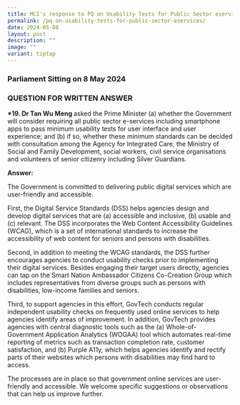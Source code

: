```yaml
---
title: MCI's response to PQ on Usability Tests for Public Sector eservices
permalink: /pq-on-usability-tests-for-public-sector-eservices/
date: 2024-05-08
layout: post
description: ""
image: ""
variant: tiptap
---
```

<h3>Parliament Sitting on 8 May 2024</h3>
<h3>QUESTION FOR WRITTEN ANSWER</h3>
<p><strong>*19. Dr Tan Wu Meng </strong>asked the Prime Minister (a) whether
the Government will consider requiring all public sector e-services including
smartphone apps to pass minimum usability tests for user interface and
user experience; and (b) if so, whether these minimum standards can be
decided with consultation among the Agency for Integrated Care, the Ministry
of Social and Family Development, social workers, civil service organisations
and volunteers of senior citizenry including Silver Guardians.</p>
<p><strong>Answer:&nbsp;&nbsp;</strong>
</p>
<p>The Government is committed to delivering public digital services which
are user-friendly and accessible.</p>
<p>First, the Digital Service Standards (DSS) helps agencies design and develop
digital services that are (a) accessible and inclusive, (b) usable and
(c) relevant. The DSS incorporates the Web Content Accessibility Guidelines
(WCAG), which is a set of international standards to increase the accessibility
of web content for seniors and persons with disabilities.</p>
<p>Second, in addition to meeting the WCAG standards, the DSS further encourages
agencies to conduct usability checks prior to implementing their digital
services. Besides engaging their target users directly, agencies can tap
on the Smart Nation Ambassador Citizens Co-Creation Group which includes
representatives from diverse groups such as persons with disabilities,
low-income families and seniors.</p>
<p>Third, to support agencies in this effort, GovTech conducts regular independent
usability checks on frequently used online services to help agencies identify
areas of improvement. In addition, GovTech provides agencies with central
diagnostic tools such as the (a) Whole-of-Government Application Analytics
(WOGAA) tool which automates real-time reporting of metrics such as transaction
completion rate, customer satisfaction, and (b) Purple A11y, which helps
agencies identify and rectify parts of their websites which persons with
disabilities may find hard to access.</p>
<p>The processes are in place so that government online services are user-friendly
and accessible. We welcome specific suggestions or observations that can
help us improve further.</p>